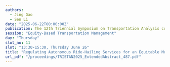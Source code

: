 ```yaml
---
authors:
  - Jing Gao
  - Sen Li
date: "2025-06-22T00:00:00Z"
publication: The 12th Triennial Symposium on Transportation Analysis conference
session: "Equity-Based Transportation Management"
day: "Thursday"
slot_no: 11
slot: "13:30-15:30, Thursday June 26"
title: "Regulating Autonomous Ride-Hailing Services for an Equitable Multimodal Transportation Network"
url_pdf: "/proceedings/TRISTAN2025_ExtendedAbstract_487.pdf"
---
```

